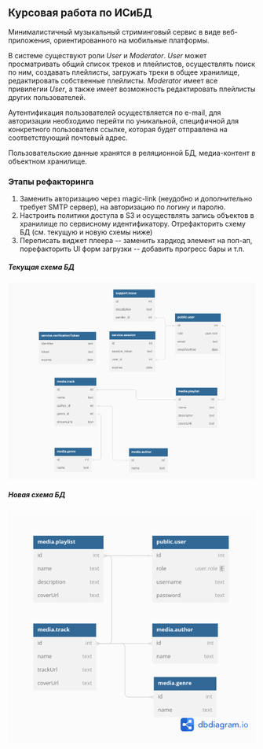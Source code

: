 ## Курсовая работа по ИСиБД

Минималистичный музыкальный стриминговый сервис в виде веб-приложения, ориентированного на мобильные платформы. 

В системе существуют роли *User* и *Moderator*. *User* может просматривать общий список треков и плейлистов, осуществлять поиск по ним, создавать плейлисты, загружать треки в общее хранилище, редактировать собственные плейлисты. *Moderator* имеет все привилегии *User*, а также имеет возможность редактировать плейлисты других пользователей. 

Аутентификация пользователей осуществляется по e-mail, для авторизации необходимо перейти по уникальной, специфичной для конкретного пользователя ссылке, которая будет отправлена на соответствующий почтовый адрес. 

Пользовательские данные хранятся в реляционной БД, медиа-контент в объектном хранилище.


### Этапы рефакторинга

1. Заменить авторизацию через magic-link (неудобно и дополнительно требует SMTP сервер), на авторизацию по логину и паролю.
2. Настроить политики доступа в S3 и осуществлять запись объектов в хранилище по сервисному идентификатору. Отрефакторить схему БД (см. текущую и новую схемы ниже)
3. Переписать виджет плеера -- заменить хардкод элемент на поп-ап, порефакторить UI форм загрузки -- добавить прогресс бары и т.п.

<h5>Текущая схема БД</h5>
<img src="/readme/db-scheme-default.png" width=700/>

<h5>Новая схема БД</h5>
<img src="/readme/db-scheme-refactored.png" width=700/> 
